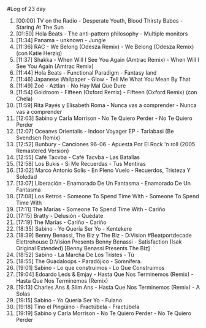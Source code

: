 #Log of 23 day

1. [00:00] TV on the Radio - Desperate Youth, Blood Thirsty Babes - Staring At The Sun
1. [01:50] Hola Beats - The anti-pattern philosophy - Multiple monitors
1. [11:34] Panama - unknown - Jungle
1. [11:36] RAC - We Belong (Odesza Remix) - We Belong (Odesza Remix) (con Katie Herzig)
1. [11:37] Shakka - When Will I See You Again (Amtrac Remix) - When Will I See You Again (Amtrac Remix)
1. [11:44] Hola Beats - Functional Paradigm - Fantasy land
1. [11:46] Japanese Wallpaper - Glow - Tell Me What You Mean By That
1. [11:49] Zoé - Aztlán - No Hay Mal Que Dure
1. [11:54] Goldroom - Fifteen (Oxford Remix) - Fifteen (Oxford Remix) (con Chela)
1. [11:59] Rita Payés y Elisabeth Roma - Nunca vas a comprender - Nunca vas a comprender
1. [12:03] Sabino y Carla Morrison - No Te Quiero Perder - No Te Quiero Perder
1. [12:07] Oceanvs Orientalis - Indoor Voyager EP - Tarlabasi (Be Svendsen Remix)
1. [12:52] Bunbury - Canciones 96-06 - Apuesta Por El Rock 'n roll (2005 Remastered Version)
1. [12:55] Café Tacvba - Café Tacvba - Las Batallas
1. [12:58] Los Bukis - Si Me Recuerdas - Tus Mentiras
1. [13:02] Marco Antonio Solís - En Pleno Vuelo - Recuerdos, Tristeza Y Soledad
1. [13:07] Liberación - Enamorado De Un Fantasma - Enamorado De Un Fantasma
1. [17:08] Los Retros - Someone To Spend Time With - Someone To Spend Time With
1. [17:11] The Marías - Someone To Spend Time With - Cariño
1. [17:15] Bratty - Delusión - Quédate
1. [17:19] The Marías - Cariño - Cariño
1. [18:35] Sabino - Yo Quería Ser Yo - Kentekere
1. [18:39] Benny Benassi, The Biz y The Biz - D:Vision #Beatportdecade Elettrohouse D:Vision Presents Benny Benassi - Satisfaction (Isak Original Extended) [Benny Benassi Presents The Biz]
1. [18:52] Sabino - La Marcha De Los Tristes - Tú
1. [18:55] The Guadaloops - Paradójico - Somnífera.
1. [19:01] Sabino - Lo que construimos - Lo Que Construimos
1. [19:04] Edoardo Leds & Emjay - Hasta Que Nos Terminemos (Remix) - Hasta Que Nos Terminemos (Remix)
1. [19:13] Charles Ans & Slim Ans - Hasta Que Nos Terminemos (Remix) - A Solas
1. [19:15] Sabino - Yo Quería Ser Yo - Fulano
1. [19:18] Tino el Pingüino - Fractúbela - Fractúbela
1. [19:19] Sabino y Carla Morrison - No Te Quiero Perder - No Te Quiero Perder
